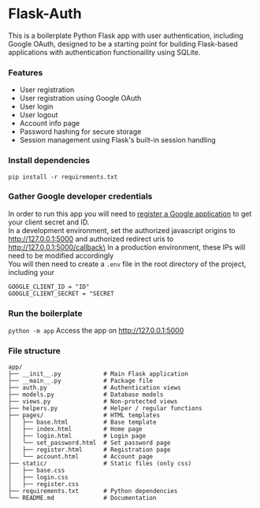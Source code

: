 # Flask-Auth

This is a boilerplate Python Flask app with user authentication, including Google OAuth, designed to be a starting point for building Flask-based applications with authentication functionaility using SQLite.

### Features

-   User registration
-   User registration using Google OAuth
-   User login
-   User logout
-   Account info page
-   Password hashing for secure storage
-   Session management using Flask's built-in session handling

### Install dependencies

`pip install -r requirements.txt`

### Gather Google developer credentials

In order to run this app you will need to [register a Google application](https://console.developers.google.com/apis/credentials) to get your client
secret and ID.\
In a development environment, set the authorized javascript origins to http://127.0.0.1:5000 and authorized redirect uris to http://127.0.0.1:5000/callback\
In a production environment, these IPs will need to be modified accordingly\
You will then need to create a `.env` file in the root directory of the project, including your

```
GOOGLE_CLIENT_ID = "ID"
GOOGLE_CLIENT_SECRET = "SECRET
```

### Run the boilerplate

`python -m app`
Access the app on http://127.0.0.1:5000

### File structure

```plaintext
app/
├── __init__.py            # Main Flask application
├── __main__.py            # Package file
├── auth.py                # Authentication views
├── models.py              # Database models
├── views.py               # Non-protected views
├── helpers.py             # Helper / regular functions
├── pages/                 # HTML templates
│   ├── base.html          # Base template
│   ├── index.html         # Home page
│   ├── login.html         # Login page
│   └── set_password.html  # Set password page
│   ├── register.html      # Registration page
│   └── account.html       # Account page
├── static/                # Static files (only css)
│   ├── base.css
│   ├── login.css
│   ├── register.css
├── requirements.txt       # Python dependencies
└── README.md              # Documentation
```
